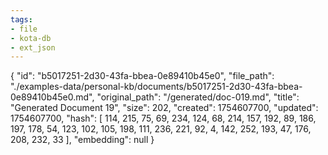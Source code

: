 ```yaml
---
tags:
- file
- kota-db
- ext_json
---
```

{
  "id": "b5017251-2d30-43fa-bbea-0e89410b45e0",
  "file_path": "./examples-data/personal-kb/documents/b5017251-2d30-43fa-bbea-0e89410b45e0.md",
  "original_path": "/generated/doc-019.md",
  "title": "Generated Document 19",
  "size": 202,
  "created": 1754607700,
  "updated": 1754607700,
  "hash": [
    114,
    215,
    75,
    69,
    234,
    124,
    68,
    214,
    157,
    192,
    89,
    186,
    197,
    178,
    54,
    123,
    102,
    105,
    198,
    111,
    236,
    221,
    92,
    4,
    142,
    252,
    193,
    47,
    176,
    208,
    232,
    33
  ],
  "embedding": null
}